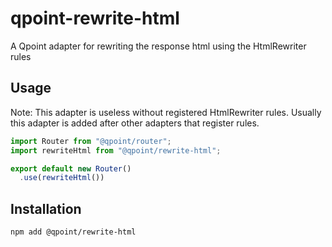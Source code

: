 # qpoint-rewrite-html

A Qpoint adapter for rewriting the response html using the HtmlRewriter rules

## Usage

Note: This adapter is useless without registered HtmlRewriter rules. Usually this adapter is added after other adapters that register rules.

```ts
import Router from "@qpoint/router";
import rewriteHtml from "@qpoint/rewrite-html";

export default new Router()
  .use(rewriteHtml())
```

## Installation

```bash
npm add @qpoint/rewrite-html
```

